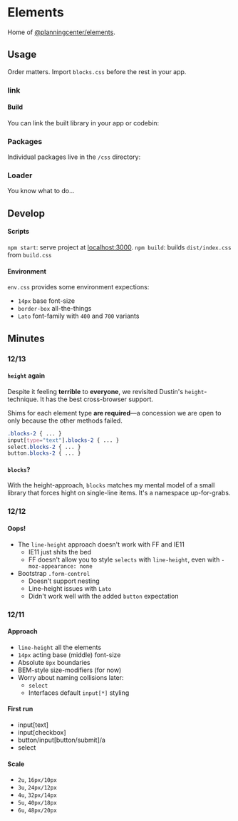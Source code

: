 # Elements
Home of [@planningcenter/elements](https://github.com/planningcenter/elements).

## Usage
Order matters.
Import `blocks.css` before the rest in your app.

### link

#### Build
You can link the built library in your app or codebin:

<link rel="stylesheet" href="https://unpkg.com/@planningcenter/elements@0.0.3/dist/index.css" />

### Packages
Individual packages live in the `/css` directory:

<link rel="stylesheet" href="https://unpkg.com/@planningcenter/elements@0.0.3/css/blocks.css" />
<link rel="stylesheet" href="https://unpkg.com/@planningcenter/elements@0.0.3/css/blocks-action.css" />
<link rel="stylesheet" href="https://unpkg.com/@planningcenter/elements@0.0.3/css/blocks-box.css" />
<link rel="stylesheet" href="https://unpkg.com/@planningcenter/elements@0.0.3/css/blocks-notice.css" />
<link rel="stylesheet" href="https://unpkg.com/@planningcenter/elements@0.0.3/css/blocks-select.css" />
<link rel="stylesheet" href="https://unpkg.com/@planningcenter/elements@0.0.3/css/blocks-text-input.css" />

### Loader
You know what to do...

## Develop

#### Scripts
`npm start`: serve project at [localhost:3000](localhost:3000).
`npm build`: builds `dist/index.css` from `build.css`

#### Environment
`env.css` provides some environment expections:
* `14px` base font-size
* `border-box` all-the-things
* `Lato` font-family with `400` and `700` variants

## Minutes

### 12/13
#### `height` again
Despite it feeling **terrible** to **everyone**, we revisited Dustin's `height`-technique.
It has the best cross-browser support.

Shims for each element type **are required**—a concession we are open to only because the other methods failed.

```css
.blocks-2 { ... }
input[type="text"].blocks-2 { ... }
select.blocks-2 { ... }
button.blocks-2 { ... }
```

#### `blocks`?
With the height-approach, `blocks` matches my mental model of a small library that forces hight on single-line items.
It's a namespace up-for-grabs.

### 12/12
#### Oops!
* The `line-height` approach doesn't work with FF and IE11
  * IE11 just shits the bed
  * FF doesn't allow you to style `selects` with `line-height`, even with `-moz-appearance: none`
* Bootstrap `.form-control`
  * Doesn't support nesting
  * Line-height issues with `Lato`
  * Didn't work well with the added `button` expectation

### 12/11
#### Approach
* `line-height` all the elements
* `14px` acting base (middle) font-size
* Absolute `8px` boundaries
* BEM-style size-modifiers (for now)
* Worry about naming collisions later:
  * `select`
  * Interfaces default `input[*]` styling

#### First run
* input[text]
* input[checkbox]
* button/input[button/submit]/a
* select

#### Scale
* `2u`, `16px/10px`
* `3u`, `24px/12px`
* `4u`, `32px/14px`
* `5u`, `40px/18px`
* `6u`, `48px/20px`
